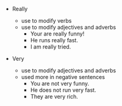 - Really
  - use to modify verbs
  - use to modify adjectives and adverbs
    - Your are really funny!
    - He runs really fast.
    - I am really tried.

- Very
  - use to modify adjectives and adverbs
  - used more in negative sentences
    - You are not very funny.
    - He does not run very fast.
    - They are very rich.
